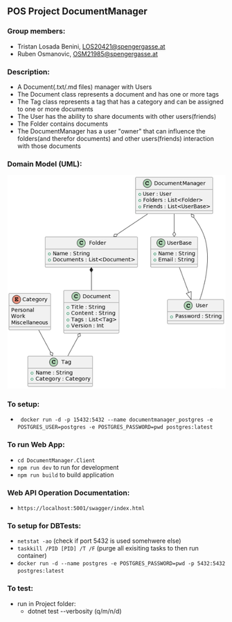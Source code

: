 ## POS Project DocumentManager
### Group members:
- Tristan Losada Benini, LOS20421@spengergasse.at
- Ruben Osmanovic, OSM21985@spengergasse.at

### Description:
- A Document(.txt/.md files) manager with Users
- The Document class represents a document and has one or more tags
- The Tag class represents a tag that has a category and can be assigned to one or more documents
- The User has the ability to share documents with other users(friends)
- The Folder contains documents
- The DocumentManager has a user "owner" that can influence the folders(and therefor documents) and other users(friends) interaction with those documents

### Domain Model (UML):


![](DomainModel.png)


### To setup:
- ``` docker run -d -p 15432:5432 --name documentmanager_postgres -e POSTGRES_USER=postgres -e POSTGRES_PASSWORD=pwd postgres:latest```

### To run Web App:
- ```cd DocumentManager.Client```
- ```npm run dev``` to run for development
- ```npm run build``` to build application

### Web API Operation Documentation:
- ```https://localhost:5001/swagger/index.html```

### To setup for DBTests:
- ```netstat -ao``` (check if port 5432 is used somehwere else)
- ```taskkill /PID [PID] /T /F``` (purge all exisiting tasks to then run container)
- ```docker run -d --name postgres -e POSTGRES_PASSWORD=pwd -p 5432:5432 postgres:latest```

### To test:
- run in Project folder:
  - dotnet test --verbosity (q/m/n/d)

